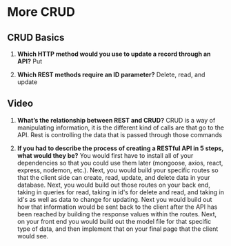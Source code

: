 # More CRUD

## CRUD Basics

1. **Which HTTP method would you use to update a record through an API?** Put

2. **Which REST methods require an ID parameter?** Delete, read, and update

## Video

1. **What’s the relationship between REST and CRUD?** CRUD is a way of manipulating information, it is the different kind of calls are that go to the API. Rest is controlling the data that is passed through those commands

2. **If you had to describe the process of creating a RESTful API in 5 steps, what would they be?** You would first have to install all of your dependencies so that you could use them later (mongoose, axios, react, express, nodemon, etc.). Next, you would build your specific routes so that the client side can create, read, update, and delete data in your database. Next, you would build out those routes on your back end, taking in queries for read, taking in id's for delete and read, and taking in id's as well as data to change for updating. Next you would build out how that information would be sent back to the client after the API has been reached by building the response values within the routes. Next, on your front end you would build out the model file for that specific type of data, and then implement that on your final page that the client would see.
